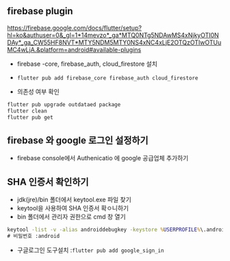 ## firebase plugin

https://firebase.google.com/docs/flutter/setup?hl=ko&authuser=0&_gl=1*14mevzo*_ga*MTQ0NTg5NDAwMS4xNjkyOTI0NDAy*_ga_CW55HF8NVT*MTY5NDM5MTY0NS4xNC4xLjE2OTQzOTIwOTUuMC4wLjA.&platform=android#available-plugins

- firebase -core, firebase_auth, cloud_firestore 설치
- `flutter pub add firebase_core firebase_auth cloud_firestore`

- 의존성 여부 확인

```bash
flutter pub upgrade outdataed package
flutter clean
flutter pub get

```

## firebase 와 google 로그인 설정하기

- firebase console에서 Authenicatio 에 google 공급업체 추가하기

## SHA 인증서 확인하기

- jdk(jre)/bin 폴더에서 keytool.exe 파일 찾기
- keytool을 사용하여 SHA 인증서 확ㅇ니하기
- bin 폴더에서 관리자 권한으로 cmd 창 열기

```cmd
keytool -list -v -alias androiddebugkey -keystore %USERPROFILE%\.android\debug.keystore
# 비밀번호 :android

```

- 구글로그인 도구설치 :`flutter pub add google_sign_in`
